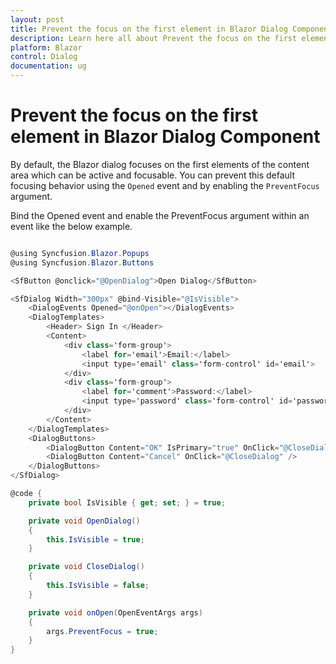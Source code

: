 ```yaml
---
layout: post
title: Prevent the focus on the first element in Blazor Dialog Component | Syncfusion
description: Learn here all about Prevent the focus on the first element in Syncfusion Blazor Dialog component and more.
platform: Blazor
control: Dialog
documentation: ug
---
```


# Prevent the focus on the first element in Blazor Dialog Component

By default, the Blazor dialog focuses on the first elements of the content area which can be active and focusable. You can prevent this default focusing behavior using the `Opened` event and by enabling the `PreventFocus` argument.

Bind the Opened event and enable the PreventFocus argument within an event like the below example.

```csharp

@using Syncfusion.Blazor.Popups
@using Syncfusion.Blazor.Buttons

<SfButton @onclick="@OpenDialog">Open Dialog</SfButton>

<SfDialog Width="300px" @bind-Visible="@IsVisible">
    <DialogEvents Opened="@onOpen"></DialogEvents>
    <DialogTemplates>
        <Header> Sign In </Header>
        <Content>
            <div class='form-group'>
                <label for='email'>Email:</label>
                <input type='email' class='form-control' id='email'>
            </div>
            <div class='form-group'>
                <label for='comment'>Password:</label>
                <input type='password' class='form-control' id='password'>
            </div>
        </Content>
    </DialogTemplates>
    <DialogButtons>
        <DialogButton Content="OK" IsPrimary="true" OnClick="@CloseDialog" />
        <DialogButton Content="Cancel" OnClick="@CloseDialog" />
    </DialogButtons>
</SfDialog>

@code {
    private bool IsVisible { get; set; } = true;

    private void OpenDialog()
    {
        this.IsVisible = true;
    }

    private void CloseDialog()
    {
        this.IsVisible = false;
    }

    private void onOpen(OpenEventArgs args)
    {
        args.PreventFocus = true;
    }
}

```